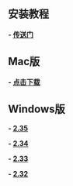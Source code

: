 ## 安装教程

**- [传送门](https://github.com/udacity/cn-python-foundation/blob/master/best%20movie/install_chromedriver.md)**

## Mac版

**- [点击下载](https://github.com/DaemonFG/IntrotoPython-Think-Tank/raw/master/P2/chromedriver%20for%20mac.7z)**

## Windows版

**- [2.35](https://github.com/DaemonFG/IntrotoPython-Think-Tank/raw/master/P2/chromedriver2.35_win32%20.zip)**

**- [2.34](https://github.com/DaemonFG/IntrotoPython-Think-Tank/raw/master/P2/chromedriver2.34_win32%20.zip)**

**- [2.33](https://github.com/DaemonFG/IntrotoPython-Think-Tank/raw/master/P2/chromedriver2.33_win32%20.zip)**

**- [2.32](https://github.com/DaemonFG/IntrotoPython-Think-Tank/raw/master/P2/chromedriver2.32_win32.zip)**
